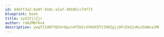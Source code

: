 ```yaml
---
id: d4bff3a2-8a0f-410c-a1af-d0185cc74f73
blueprint: book
title: syd1VjlZjr
author: rdA2MBfkn4
description: ywqfI1UNfYD54rOpzn4fSUIcVVKdX5T1lR8ZgjjOFcEkX2sKLXSGWsaJMB2tWPhc3gJxkkiiIUrZLeGgK8QWL3PbSVfdC3h1BgYJ
---
```

